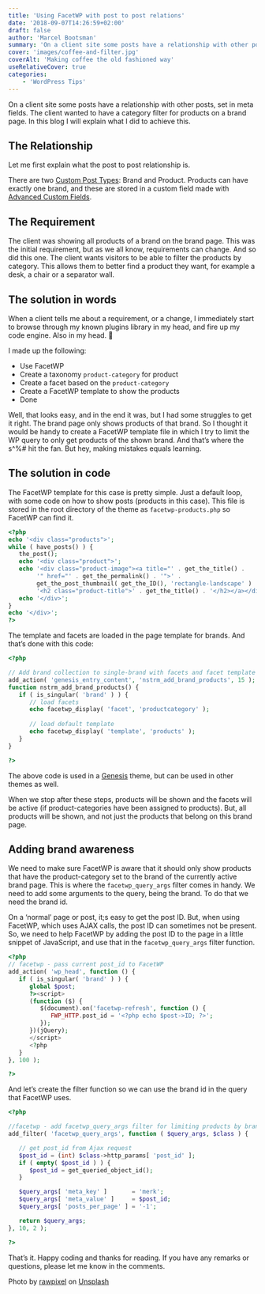 ```yaml
---
title: 'Using FacetWP with post to post relations'
date: '2018-09-07T14:26:59+02:00'
draft: false
author: 'Marcel Bootsman'
summary: 'On a client site some posts have a relationship with other posts, set in meta fields. The client wanted to have a category filter for products on a brand page. In this blog I will explain what I did to achieve this.'
cover: 'images/coffee-and-filter.jpg'
coverAlt: 'Making coffee the old fashioned way'
useRelativeCover: true
categories:
    - 'WordPress Tips'
---
```

On a client site some posts have a relationship with other posts, set in meta fields. The client wanted to have a category filter for products on a brand page. In this blog I will explain what I did to achieve this.

The Relationship
----------------

Let me first explain what the post to post relationship is.

There are two [Custom Post Types](https://codex.wordpress.org/Post_Types): Brand and Product. Products can have exactly one brand, and these are stored in a custom field made with [Advanced Custom Fields](https://www.advancedcustomfields.com/).

The Requirement
---------------

The client was showing all products of a brand on the brand page. This was the initial requirement, but as we all know, requirements can change. And so did this one. The client wants visitors to be able to filter the products by category. This allows them to better find a product they want, for example a desk, a chair or a separator wall.

The solution in words
---------------------

When a client tells me about a requirement, or a change, I immediately start to browse through my known plugins library in my head, and fire up my code engine. Also in my head. 🤯

I made up the following:

- Use FacetWP
- Create a taxonomy `product-category` for product
- Create a facet based on the `product-category`
- Create a FacetWP template to show the products
- Done

Well, that looks easy, and in the end it was, but I had some struggles to get it right. The brand page only shows products of that brand. So I thought it would be handy to create a FacetWP template file in which I try to limit the WP query to only get products of the shown brand. And that’s where the s^%# hit the fan. But hey, making mistakes equals learning.

The solution in code
--------------------

The FacetWP template for this case is pretty simple. Just a default loop, with some code on how to show posts (products in this case). This file is stored in the root directory of the theme as `facetwp-products.php` so FacetWP can find it.

```php
<?php
echo '<div class="products">';
while ( have_posts() ) {
   the_post();
   echo '<div class="product">';
   echo '<div class="product-image"><a title="' . get_the_title() . 
        '" href="' . get_the_permalink() . '">' . 
        get_the_post_thumbnail( get_the_ID(), 'rectangle-landscape' ) . 
        '<h2 class="product-title">' . get_the_title() . '</h2></a></div>';
   echo '</div>';
}
echo '</div>';
?>
```

The template and facets are loaded in the page template for brands. And that’s done with this code:

```php
<?php

// Add brand collection to single-brand with facets and facet template
add_action( 'genesis_entry_content', 'nstrm_add_brand_products', 15 );
function nstrm_add_brand_products() {
   if ( is_singular( 'brand' ) ) {
      // load facets
      echo facetwp_display( 'facet', 'productcategory' );
    
      // load default template
      echo facetwp_display( 'template', 'products' );
   }
}

?>
```

The above code is used in a [Genesis](https://www.studiopress.com/themes/genesis/) theme, but can be used in other themes as well.

When we stop after these steps, products will be shown and the facets will be active (if product-categories have been assigned to products). But, all products will be shown, and not just the products that belong on this brand page.

Adding brand awareness  
----------------------

We need to make sure FacetWP is aware that it should only show products that have the product-category set to the brand of the currently active brand page. This is where the `facetwp_query_args` filter comes in handy. We need to add some arguments to the query, being the brand. To do that we need the brand id.

On a ‘normal’ page or post, it;s easy to get the post ID. But, when using FacetWP, which uses AJAX calls, the post ID can sometimes not be present. So, we need to help FacetWP by adding the post ID to the page in a little snippet of JavaScript, and use that in the `facetwp_query_args` filter function.

```php
<?php 
// facetwp - pass current post_id to FacetWP
add_action( 'wp_head', function () {
   if ( is_singular( 'brand' ) ) {
      global $post;
      ?><script>
      (function ($) {
         $(document).on('facetwp-refresh', function () {
            FWP_HTTP.post_id = '<?php echo $post->ID; ?>';
         });
      })(jQuery);
      </script>
      <?php
   }
}, 100 );

?>
```

And let’s create the filter function so we can use the brand id in the query that FacetWP uses.

```php
<?php

//facetwp - add facetwp_query_args filter for limiting products by brand
add_filter( 'facetwp_query_args', function ( $query_args, $class ) {

   // get post_id from Ajax request
   $post_id = (int) $class->http_params[ 'post_id' ];
   if ( empty( $post_id ) ) {
      $post_id = get_queried_object_id();
   }

   $query_args[ 'meta_key' ]       = 'merk';
   $query_args[ 'meta_value' ]     = $post_id;
   $query_args[ 'posts_per_page' ] = '-1';

   return $query_args;
}, 10, 2 );

?>
```

That’s it. Happy coding and thanks for reading. If you have any remarks or questions, please let me know in the comments.

Photo by [rawpixel](https://unsplash.com/photos/ytHiKjbaQoY?utm_source=unsplash&utm_medium=referral&utm_content=creditCopyText) on [Unsplash](https://unsplash.com/search/photos/filter?utm_source=unsplash&utm_medium=referral&utm_content=creditCopyText)